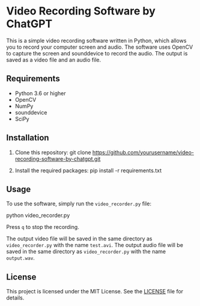 # Video Recording Software by ChatGPT

This is a simple video recording software written in Python, which allows you to record your computer screen and audio. The software uses OpenCV to capture the screen and sounddevice to record the audio. The output is saved as a video file and an audio file.

## Requirements

* Python 3.6 or higher
* OpenCV
* NumPy
* sounddevice
* SciPy

## Installation

1. Clone this repository:
git clone https://github.com/yourusername/video-recording-software-by-chatgpt.git

2. Install the required packages:
pip install -r requirements.txt

## Usage

To use the software, simply run the `video_recorder.py` file:

python video_recorder.py


Press `q` to stop the recording.

The output video file will be saved in the same directory as `video_recorder.py` with the name `test.avi`. The output audio file will be saved in the same directory as `video_recorder.py` with the name `output.wav`.

## License

This project is licensed under the MIT License. See the [LICENSE](LICENSE) file for details.

